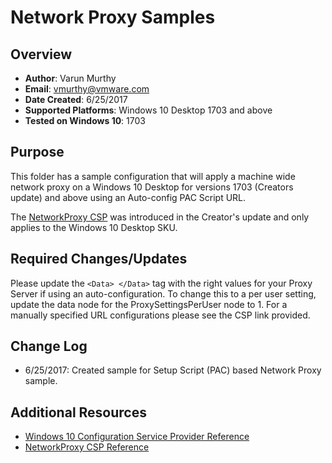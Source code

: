 # Network Proxy Samples

## Overview
- **Author**: Varun Murthy
- **Email**: vmurthy@vmware.com
- **Date Created**: 6/25/2017
- **Supported Platforms**: Windows 10 Desktop 1703 and above
- **Tested on Windows 10**: 1703

## Purpose
<!-- Summary Start -->
This folder has a sample configuration that will apply a machine wide network proxy on a Windows 10 Desktop for versions 1703 (Creators update) and above using an Auto-config PAC Script URL.
<!-- Summary End -->
The [NetworkProxy CSP](https://docs.microsoft.com/en-us/windows/client-management/mdm/networkproxy-csp) was introduced in the Creator's update and only applies to the Windows 10 Desktop SKU.

## Required Changes/Updates
Please update the `<Data> </Data>` tag with the right values for your Proxy Server if using an auto-configuration. To change this to a per user setting, update the data node for the ProxySettingsPerUser node to 1. For a manually specified URL configurations please see the CSP link provided.

## Change Log
- 6/25/2017: Created sample for Setup Script (PAC) based Network Proxy sample.

## Additional Resources
* [Windows 10 Configuration Service Provider Reference](http://aka.ms/CSPList)
* [NetworkProxy CSP Reference](https://docs.microsoft.com/en-us/windows/client-management/mdm/networkproxy-csp)